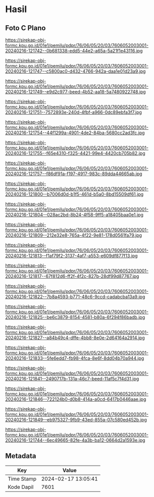 # Hasil

## Foto C Plano

https://sirekap-obj-formc.kpu.go.id/01e1/pemilu/pdpr/76/06/05/20/03/7606052003001-20240216-121742--0b681338-edd5-44e2-a65a-5a21f1e43116.jpg

https://sirekap-obj-formc.kpu.go.id/01e1/pemilu/pdpr/76/06/05/20/03/7606052003001-20240216-121747--c5800ac0-d432-4766-942a-daa1e01d23a9.jpg

https://sirekap-obj-formc.kpu.go.id/01e1/pemilu/pdpr/76/06/05/20/03/7606052003001-20240216-121749--e9d2c977-beed-4b52-aa18-5a7480922748.jpg

https://sirekap-obj-formc.kpu.go.id/01e1/pemilu/pdpr/76/06/05/20/03/7606052003001-20240216-121751--7572893e-240d-4fbf-a966-0dc89ebfa3f7.jpg

https://sirekap-obj-formc.kpu.go.id/01e1/pemilu/pdpr/76/06/05/20/03/7606052003001-20240216-121754--44f1299a-4901-4de2-84ba-5680cc2ad3fc.jpg

https://sirekap-obj-formc.kpu.go.id/01e1/pemilu/pdpr/76/06/05/20/03/7606052003001-20240216-121755--f65e4310-f325-4421-99e4-4420cb705b82.jpg

https://sirekap-obj-formc.kpu.go.id/01e1/pemilu/pdpr/76/06/05/20/03/7606052003001-20240216-121757--f86df91a-f197-4917-983c-89dda44665ab.jpg

https://sirekap-obj-formc.kpu.go.id/01e1/pemilu/pdpr/76/06/05/20/03/7606052003001-20240216-121800--b7006d0d-b1f5-461d-b5a0-8bd15509df61.jpg

https://sirekap-obj-formc.kpu.go.id/01e1/pemilu/pdpr/76/06/05/20/03/7606052003001-20240216-121804--028ac2bd-8b24-4f58-9ff5-a18405baa0e1.jpg

https://sirekap-obj-formc.kpu.go.id/01e1/pemilu/pdpr/76/06/05/20/03/7606052003001-20240216-121809--212e32e8-765a-4f22-9e81-178d0561fa79.jpg

https://sirekap-obj-formc.kpu.go.id/01e1/pemilu/pdpr/76/06/05/20/03/7606052003001-20240216-121813--f1af79f2-3137-4af7-a553-e609df877f13.jpg

https://sirekap-obj-formc.kpu.go.id/01e1/pemilu/pdpr/76/06/05/20/03/7606052003001-20240216-121817--67f812d6-ff2f-4f2c-827b-28df99d87767.jpg

https://sirekap-obj-formc.kpu.go.id/01e1/pemilu/pdpr/76/06/05/20/03/7606052003001-20240216-121822--7b8a4593-b771-48c6-9ccd-cadabcba13a9.jpg

https://sirekap-obj-formc.kpu.go.id/01e1/pemilu/pdpr/76/06/05/20/03/7606052003001-20240216-121825--be6c3879-8154-4581-b80a-6f294f86badb.jpg

https://sirekap-obj-formc.kpu.go.id/01e1/pemilu/pdpr/76/06/05/20/03/7606052003001-20240216-121827--a84b49c4-dffe-4bb8-8e0e-2d64164a2914.jpg

https://sirekap-obj-formc.kpu.go.id/01e1/pemilu/pdpr/76/06/05/20/03/7606052003001-20240216-121833--5fe6edd7-fb98-4fca-8e6f-8dd04b70a944.jpg

https://sirekap-obj-formc.kpu.go.id/01e1/pemilu/pdpr/76/06/05/20/03/7606052003001-20240216-121841--2490717b-131a-46c7-beed-11af5c7f4d31.jpg

https://sirekap-obj-formc.kpu.go.id/01e1/pemilu/pdpr/76/06/05/20/03/7606052003001-20240216-121846--722124b0-d0b8-414a-a0cd-6417b0446aae.jpg

https://sirekap-obj-formc.kpu.go.id/01e1/pemilu/pdpr/76/06/05/20/03/7606052003001-20240216-121849--eb975327-9fb9-43ed-855a-07c580ed452b.jpg

https://sirekap-obj-formc.kpu.go.id/01e1/pemilu/pdpr/76/06/05/20/03/7606052003001-20240216-121744--6ec49665-82fe-4a3b-ba12-0664d2a1593e.jpg


## Metadata

| Key        | Value               |
| ---------- | ------------------- |
| Time Stamp | 2024-02-17 13:05:41 |
| Kode Dapil | 7601                |



